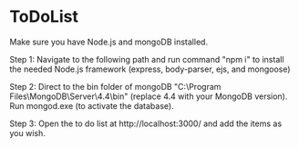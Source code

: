 # ToDoList

Make sure you have Node.js and mongoDB installed.

Step 1: Navigate to the following path and run command "npm i" to install the needed Node.js framework (express, body-parser, ejs, and mongoose)

Step 2: Direct to the bin folder of mongoDB "C:\Program Files\MongoDB\Server\4.4\bin" (replace 4.4 with your MongoDB version). Run mongod.exe (to activate the database).

Step 3: Open the to do list at http://localhost:3000/ and add the items as you wish.

